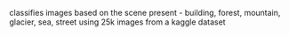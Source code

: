 classifies images based on the scene present - building, forest, mountain, glacier, sea, street using 25k images from a kaggle dataset

